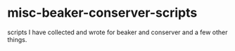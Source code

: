 # misc-beaker-conserver-scripts
scripts I have collected and wrote for beaker and conserver and a few other things. 
